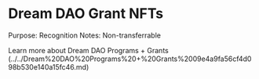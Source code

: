 # Dream DAO Grant NFTs

Purpose: Recognition
Notes: Non-transferrable

Learn more about Dream DAO Programs + Grants (../../Dream%20DAO%20Programs%20+%20Grants%2009e4a9fa56cf4d098b530e140a15fc46.md)